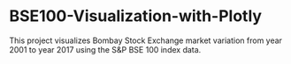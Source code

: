 # BSE100-Visualization-with-Plotly
This project visualizes Bombay Stock Exchange market variation from year 2001 to year 2017 using the S&amp;P BSE 100 index data.
